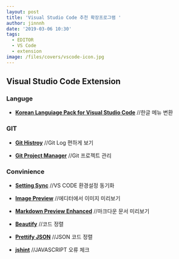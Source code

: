 ```yaml
---
layout: post
title: 'Visual Studio Code 추천 확장프로그램 '
author: jinnnh
date: '2019-03-06 10:30'
tags:
  - EDITOR
  - VS Code
  - extension
image: /files/covers/vscode-icon.jpg
---
```


## Visual Studio Code Extension

### Languge

- [__Korean Languiage Pack for Visual Studio Code__](https://marketplace.visualstudio.com/items?itemName=MS-CEINTL.vscode-language-pack-ko)
//한글 메뉴 변환

### GIT

- [__Git Histroy__](https://marketplace.visualstudio.com/items?itemName=donjayamanne.githistory)
//Git Log 편하게 보기

- [__Git Project Manager__](https://marketplace.visualstudio.com/items?itemName=felipecaputo.git-project-manager)
//Git 프로젝트 관리

### Convinience

- [__Setting Sync__](https://marketplace.visualstudio.com/items?itemName=Shan.code-settings-sync)
//VS CODE 환경설정 동기화

- [__Image Preview__](https://marketplace.visualstudio.com/items?itemName=kisstkondoros.vscode-gutter-preview)
//에디터에서 이미지 미리보기

- [__Markdown Preview Enhanced__](https://marketplace.visualstudio.com/items?itemName=shd101wyy.markdown-preview-enhanced)
//마크다운 문서 미리보기

- [__Beautify__](https://marketplace.visualstudio.com/items?itemName=HookyQR.beautify)
//코드 정렬

- [__Prettify JSON__](https://marketplace.visualstudio.com/items?itemName=mohsen1.prettify-json)
//JSON 코드 정렬

- [__jshint__](https://marketplace.visualstudio.com/items?itemName=dbaeumer.jshint)
//JAVASCRIPT 오류 체크

